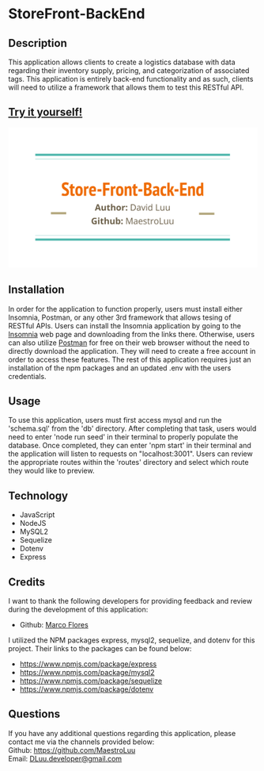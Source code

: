 # StoreFront-BackEnd

## Description

This application allows clients to create a logistics database with data regarding their inventory supply, pricing, and categorization of associated tags. This application is entirely back-end functionality and as such, clients will need to utilize a framework that allows them to test this RESTful API.

## [Try it yourself!](https://github.com/MaestroLuu/StoreFront-BackEnd.git)

[![Watch the video](./assets/images/TitlePage.png)](https://watch.screencastify.com/v/LjpYGo59Nq4kgku03iA9)

## Installation

In order for the application to function properly, users must install either Insomnia, Postman, or any other 3rd framework that allows tesing of RESTful APIs. Users can install the Insomnia application by going to the [Insomnia](https://insomnia.rest/download) web page and downloading from the links there. Otherwise, users can also utilize [Postman](https://www.postman.com/) for free on their web browser without the need to directly download the application. They will need to create a free account in order to access these features. The rest of this application requires just an installation of the npm packages and an updated .env with the users credentials.

## Usage

To use this application, users must first access mysql and run the 'schema.sql' from the 'db' directory. After completing that task, users would need to enter 'node run seed' in their terminal to properly populate the database. Once completed, they can enter 'npm start' in their terminal and the application will listen to requests on "localhost:3001". Users can review the appropriate routes within the 'routes' directory and select which route they would like to preview. 

## Technology

- JavaScript<br>
- NodeJS<br>
- MySQL2<br>
- Sequelize<br>
- Dotenv<br>
- Express

## Credits

I want to thank the following developers for providing feedback and review during the development of this application: <br>
- Github: [Marco Flores](https://github.com/JaggedComet/) 


I utilized the NPM packages express, mysql2, sequelize, and dotenv for this project. Their links to the packages can be found below:<br>
- https://www.npmjs.com/package/express<br>
- https://www.npmjs.com/package/mysql2 <br>
- https://www.npmjs.com/package/sequelize<br>
- https://www.npmjs.com/package/dotenv


## Questions

If you have any additional questions regarding this application, please contact me via the channels provided below:<br />
Github: https://github.com/MaestroLuu<br>
Email: DLuu.developer@gmail.com
